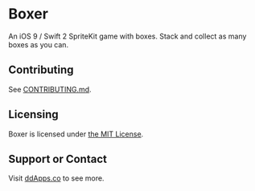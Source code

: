 # Boxer
An iOS 9 / Swift 2 SpriteKit game with boxes. Stack and collect as many boxes as you can.

## Contributing

See [CONTRIBUTING.md](CONTRIBUTING.md).

## Licensing
Boxer is licensed under [the MIT License](LICENSE).

## Support or Contact
Visit [ddApps.co](http://ddapps.co) to see more.